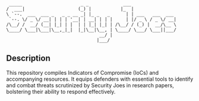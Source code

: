 ```
 _____                      _ _             ___                 
/  ___|                    (_) |           |_  |                
\ `--.  ___  ___ _   _ _ __ _| |_ _   _      | | ___   ___  ___ 
 `--. \/ _ \/ __| | | | '__| | __| | | |     | |/ _ \ / _ \/ __|
/\__/ /  __/ (__| |_| | |  | | |_| |_| | /\__/ / (_) |  __/\__ \
\____/ \___|\___|\__,_|_|  |_|\__|\__, | \____/ \___/ \___||___/
                                   __/ |                        
                                  |___/                         
```

## Description

This repository compiles Indicators of Compromise (IoCs) and accompanying resources. It equips defenders with essential tools to identify and combat threats scrutinized by Security Joes in research papers, bolstering their ability to respond effectively.
